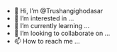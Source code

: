 - 👋 Hi, I’m @Trushangighodasar
- 👀 I’m interested in ...
- 🌱 I’m currently learning ...
- 💞️ I’m looking to collaborate on ...
- 📫 How to reach me ...

<!---
Trushangighodasar/Trushangighodasar is a ✨ special ✨ repository because its `README.md` (this file) appears on your GitHub profile.
You can click the Preview link to take a look at your changes.
--->
